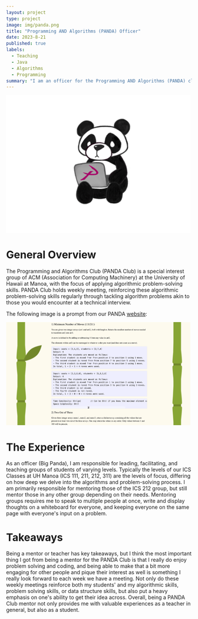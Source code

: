 ```yaml
---
layout: project
type: project
image: img/panda.png
title: "Programming AND Algorithms (PANDA) Officer"
date: 2023-8-21
published: true
labels:
  - Teaching
  - Java
  - Algorithms
  - Programming
summary: "I am an officer for the Programming AND Algorithms (PANDA) club, responsible for mentoring students how to solve technical interview-esque coding problems."
---
```


<div class="text-center p-4">
  <img width="500px" src="../img/panda.png" class="img-thumbnail" >
</div>

<h1> General Overview </h1>
The Programming and Algorithms Club (PANDA Club) is a special interest group of ACM (Association for Computing Machinery) at the University of Hawaii at Manoa, with the focus of applying algorithmic problem-solving skills. PANDA Club holds weekly meeting, reinforcing these algorithmic problem-solving skills regularly through tackling algorithm problems akin to those you would encounter at a technical interview.

The following image is a prompt from our PANDA [website](https://panda.acmmanoa.org/):

<div class="text-center p-4">
  <img width="500px" src="../img/pandaimg1.png" class="img-thumbnail" >
</div>

<h1> The Experience </h1>
As an officer (Big Panda), I am responsible for leading, facilitating, and teaching groups of students of varying levels. Typically the levels of our ICS Classes at UH Manoa (ICS 111, 211, 212, 311) are the levels of focus, differing on how deep we delve into the algorithms and problem-solving process. I am primarily responsible for mentoring those of the ICS 212 group, but still mentor those in any other group depending on their needs. Mentoring groups requires me to speak to multiple people at once, write and display thoughts on a whiteboard for everyone, and keeping everyone on the same page with everyone's input on a problem.

<h1> Takeaways </h1>
Being a mentor or teacher has key takeaways, but I think the most important thing I got from being a mentor for the PANDA Club is that I really do enjoy problem solving and coding, and being able to make that a bit more engaging for other people and pique their interest as well is something I really look forward to each week we have a meeting. Not only do these weekly meetings reinforce both my students' and my algorithmic skills, problem solving skills, or data structure skills, but also put a heavy emphasis on one's ability to get their idea across. Overall, being a PANDA Club mentor not only provides me with valuable experiences as a teacher in general, but also as a student.
